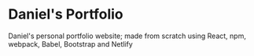 # Daniel's Portfolio
Daniel's personal portfolio website; made from scratch using React, npm, webpack, Babel, Bootstrap and Netlify
